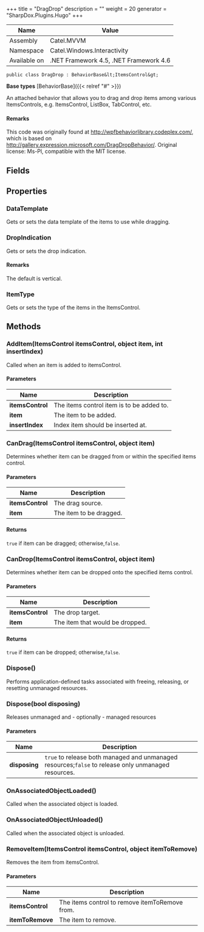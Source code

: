 

+++
title = "DragDrop" 
description = ""
weight = 20
generator = "SharpDox.Plugins.Hugo"
+++

Name|Value
---|---
Assembly|Catel.MVVM
Namespace|Catel.Windows.Interactivity
Available on|.NET Framework 4.5, .NET Framework 4.6

```
public class DragDrop : BehaviorBase&lt;ItemsControl&gt;
```

**Base types**
[BehaviorBase]({{&lt; relref "#" &gt;}})

An attached behavior that allows you to drag and drop items among various ItemsControls, e.g. ItemsControl, ListBox, TabControl, etc.

#### Remarks

This code was originally found at http://wpfbehaviorlibrary.codeplex.com/, which is based on http://gallery.expression.microsoft.com/DragDropBehavior/. Original license: Ms-Pl, compatible with the MIT license.

## Fields

## Properties

### DataTemplate

Gets or sets the data template of the items to use while dragging.

### DropIndication

Gets or sets the drop indication.

#### Remarks

The default is vertical.

### ItemType

Gets or sets the type of the items in the ItemsControl.

## Methods

### AddItem(ItemsControl itemsControl, object item, int insertIndex)

Called when an item is added to itemsControl.

#### Parameters

Name|Description
---|---
**itemsControl**|The items control item is to be added to.
**item**|The item to be added.
**insertIndex**|Index item should be inserted at.

### CanDrag(ItemsControl itemsControl, object item)

Determines whether item can be dragged from or within the specified items control.

#### Parameters

Name|Description
---|---
**itemsControl**|The drag source.
**item**|The item to be dragged.

#### Returns

`true` if item can be dragged; otherwise,`false`.

### CanDrop(ItemsControl itemsControl, object item)

Determines whether item can be dropped onto the specified items control.

#### Parameters

Name|Description
---|---
**itemsControl**|The drop target.
**item**|The item that would be dropped.

#### Returns

`true` if item can be dropped; otherwise,`false`.

### Dispose()

Performs application-defined tasks associated with freeing, releasing, or resetting unmanaged resources.

### Dispose(bool disposing)

Releases unmanaged and - optionally - managed resources

#### Parameters

Name|Description
---|---
**disposing**|`true` to release both managed and unmanaged resources;`false` to release only unmanaged resources.

### OnAssociatedObjectLoaded()

Called when the associated object is loaded.

### OnAssociatedObjectUnloaded()

Called when the associated object is unloaded.

### RemoveItem(ItemsControl itemsControl, object itemToRemove)

Removes the item from itemsControl.

#### Parameters

Name|Description
---|---
**itemsControl**|The items control to remove itemToRemove from.
**itemToRemove**|The item to remove.

